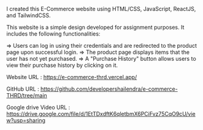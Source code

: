 I created this E-Commerce website using HTML/CSS, JavaScript, ReactJS, and TailwindCSS.

This website is a simple design developed for assignment purposes. It includes the following functionalities:

=> Users can log in using their credentials and are redirected to the product page upon successful login.
=> The product page displays items that the user has not yet purchased.
=> A "Purchase History" button allows users to view their purchase history by clicking on it.


Website URL : https://e-commerce-thrd.vercel.app/

GitHub URL : https://github.com/developershailendra/e-commerce-THRD/tree/main

Google drive Video URL : https://drive.google.com/file/d/1EtTDxdftK6qletbmX6PCiFvz75CqO9cU/view?usp=sharing



